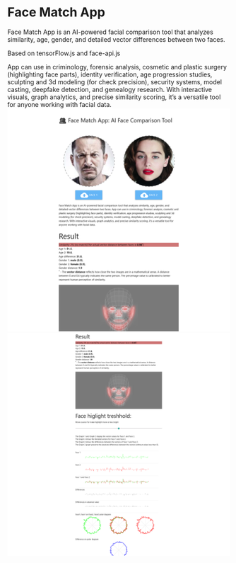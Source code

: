 # Face Match App
Face Match App is an AI-powered facial comparison tool that analyzes similarity, age, gender, and detailed vector differences between two faces. 

Based on tensorFlow.js and face-api.js

App can use in criminology, forensic analysis, cosmetic and plastic surgery (highlighting face parts), identity verification, age progression studies, sculpting and 3d modeling (for check precision), security systems, model casting, deepfake detection, and genealogy research. With interactive visuals, graph analytics, and precise similarity scoring, it’s a versatile tool for anyone working with facial data. 
<img src=".github/Face-Match-APP_neuromodern_01.png" alt="Banner" width="600"/>
<img src=".github/Face-Match-APP_neuromodern_02.png" alt="Banner" width="600"/>


